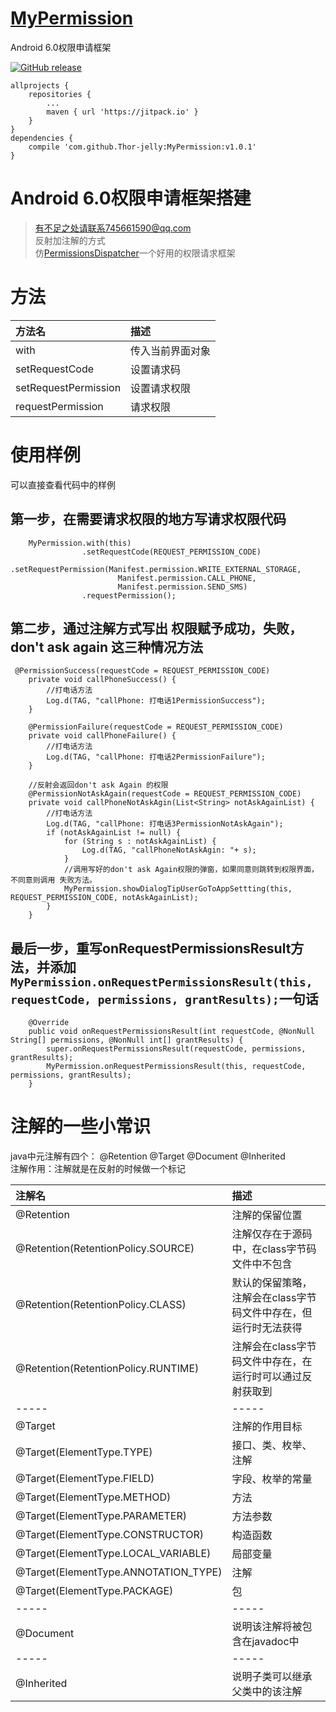 # [MyPermission](https://github.com/Thor-jelly/MyPermission)
Android 6.0权限申请框架

[![GitHub release](https://img.shields.io/badge/release-v1.0.1-green.svg)](https://github.com/Thor-jelly/MyPermission/releases)

```
allprojects {
	repositories {
		...
		maven { url 'https://jitpack.io' }
	}
}
dependencies {
    compile 'com.github.Thor-jelly:MyPermission:v1.0.1'
}
```

# Android 6.0权限申请框架搭建
> 有不足之处请联系745661590@qq.com  
> 反射加注解的方式  
> 仿[PermissionsDispatcher](https://github.com/permissions-dispatcher/PermissionsDispatcher)一个好用的权限请求框架


# 方法
|方法名|描述|
|:----|:---|
|with|  传入当前界面对象|
|setRequestCode|    设置请求码|
|setRequestPermission|  设置请求权限|
|requestPermission|  请求权限|

# 使用样例
可以直接查看代码中的样例

## 第一步，在需要请求权限的地方写请求权限代码

```
    MyPermission.with(this)
                .setRequestCode(REQUEST_PERMISSION_CODE)
                .setRequestPermission(Manifest.permission.WRITE_EXTERNAL_STORAGE,
                        Manifest.permission.CALL_PHONE,
                        Manifest.permission.SEND_SMS)
                .requestPermission();
```

## 第二步，通过注解方式写出 权限赋予成功，失败，don't ask again 这三种情况方法

```
 @PermissionSuccess(requestCode = REQUEST_PERMISSION_CODE)
    private void callPhoneSuccess() {
        //打电话方法
        Log.d(TAG, "callPhone: 打电话1PermissionSuccess");
    }

    @PermissionFailure(requestCode = REQUEST_PERMISSION_CODE)
    private void callPhoneFailure() {
        //打电话方法
        Log.d(TAG, "callPhone: 打电话2PermissionFailure");
    }

    //反射会返回don't ask Again 的权限
    @PermissionNotAskAgain(requestCode = REQUEST_PERMISSION_CODE)
    private void callPhoneNotAskAgin(List<String> notAskAgainList) {
        //打电话方法
        Log.d(TAG, "callPhone: 打电话3PermissionNotAskAgain");
        if (notAskAgainList != null) {
            for (String s : notAskAgainList) {
                Log.d(TAG, "callPhoneNotAskAgin: "+ s);
            }
            //调用写好的don't ask Again权限的弹窗，如果同意则跳转到权限界面，不同意则调用 失败方法。
            MyPermission.showDialogTipUserGoToAppSettting(this, REQUEST_PERMISSION_CODE, notAskAgainList);
        }
    }
```

## 最后一步，重写onRequestPermissionsResult方法，并添加`MyPermission.onRequestPermissionsResult(this, requestCode, permissions, grantResults);`一句话

```
    @Override
    public void onRequestPermissionsResult(int requestCode, @NonNull String[] permissions, @NonNull int[] grantResults) {
        super.onRequestPermissionsResult(requestCode, permissions, grantResults);
        MyPermission.onRequestPermissionsResult(this, requestCode, permissions, grantResults);
    }
```

# 注解的一些小常识
java中元注解有四个： @Retention @Target @Document @Inherited  
注解作用：注解就是在反射的时候做一个标记

|注解名|描述|
|:---|:---|
|@Retention|    注解的保留位置|　　　　　　　　　
|@Retention(RetentionPolicy.SOURCE)|    注解仅存在于源码中，在class字节码文件中不包含|
|@Retention(RetentionPolicy.CLASS)| 默认的保留策略，注解会在class字节码文件中存在，但运行时无法获得|
|@Retention(RetentionPolicy.RUNTIME)|   注解会在class字节码文件中存在，在运行时可以通过反射获取到|
|-----|-----|
|@Target| 注解的作用目标|
|@Target(ElementType.TYPE)| 接口、类、枚举、注解|
|@Target(ElementType.FIELD)|    字段、枚举的常量|
|@Target(ElementType.METHOD)|   方法|
|@Target(ElementType.PARAMETER)|    方法参数|
|@Target(ElementType.CONSTRUCTOR)|  构造函数|
|@Target(ElementType.LOCAL_VARIABLE)|   局部变量|
|@Target(ElementType.ANNOTATION_TYPE)|  注解|
|@Target(ElementType.PACKAGE)|  包|
|-----|-----|
|@Document| 说明该注解将被包含在javadoc中|
|-----|-----|
|@Inherited|    说明子类可以继承父类中的该注解|
